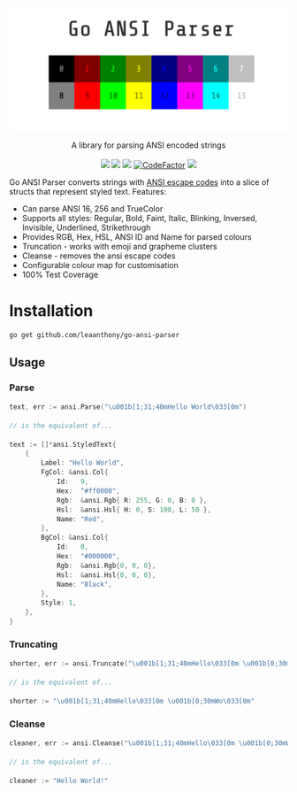 
<p align="center" style="text-align: center">
   <img src="logo.png"><br/>
</p>
<p align="center">
   A library for parsing ANSI encoded strings<br/><br/>
   <a href="https://github.com/leaanthony/go-ansi-parser/blob/master/LICENSE"><img src="https://img.shields.io/badge/License-MIT-blue.svg"></a>
   <a href="https://goreportcard.com/report/github.com/leaanthony/go-ansi-parser"><img src="https://goreportcard.com/badge/github.com/leaanthony/go-ansi-parser"/></a>
   <a href="http://godoc.org/github.com/leaanthony/go-ansi-parser"><img src="https://img.shields.io/badge/godoc-reference-blue.svg"/></a>
   <a href="https://github.com/leaanthony/go-ansi-parser/issues"><img src="https://img.shields.io/badge/contributions-welcome-brightgreen.svg?style=flat" alt="CodeFactor" /></a>
   <a href="https://app.fossa.io/projects/git%2Bgithub.com%2Fleaanthony%2Fgo-ansi-parser?ref=badge_shield" alt="FOSSA Status"><img src="https://app.fossa.io/api/projects/git%2Bgithub.com%2Fleaanthony%2Fgo-ansi-parser.svg?type=shield"/></a>
</p>

Go ANSI Parser converts strings with [ANSI escape codes](https://en.wikipedia.org/wiki/ANSI_escape_code)
into a slice of structs that represent styled text. Features:

  * Can parse ANSI 16, 256 and TrueColor
  * Supports all styles: Regular, Bold, Faint, Italic, Blinking, Inversed, Invisible, Underlined, Strikethrough
  * Provides RGB, Hex, HSL, ANSI ID and Name for parsed colours
  * Truncation - works with emoji and grapheme clusters 
  * Cleanse - removes the ansi escape codes
  * Configurable colour map for customisation
  * 100% Test Coverage

# Installation
```shell
go get github.com/leaanthony/go-ansi-parser
```

## Usage

### Parse
```go
text, err := ansi.Parse("\u001b[1;31;40mHello World\033[0m")

// is the equivalent of...

text := []*ansi.StyledText{
    {
        Label: "Hello World",
        FgCol: &ansi.Col{
            Id:   9,
            Hex:  "#ff0000",
            Rgb:  &ansi.Rgb{ R: 255, G: 0, B: 0 },
            Hsl:  &ansi.Hsl{ H: 0, S: 100, L: 50 },
            Name: "Red",
        },
        BgCol: &ansi.Col{
            Id:   0,
            Hex:  "#000000",
            Rgb:  &ansi.Rgb{0, 0, 0},
            Hsl:  &ansi.Hsl{0, 0, 0},
            Name: "Black",
        },
        Style: 1,
    },
}
```
### Truncating
```go
shorter, err := ansi.Truncate("\u001b[1;31;40mHello\033[0m \u001b[0;30mWorld!\033[0m", 8)

// is the equivalent of...

shorter := "\u001b[1;31;40mHello\033[0m \u001b[0;30mWo\033[0m"
```
### Cleanse
```go
cleaner, err := ansi.Cleanse("\u001b[1;31;40mHello\033[0m \u001b[0;30mWorld!\033[0m")

// is the equivalent of...

cleaner := "Hello World!"
```
